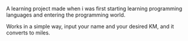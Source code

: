 A learning project made when i was first starting learning programming languages and entering the programming world.

Works in a simple way, input your name and your desired KM, and it converts to miles.
